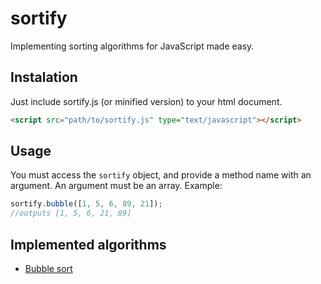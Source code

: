 # sortify
Implementing sorting algorithms for JavaScript made easy.

## Instalation
Just include sortify.js (or minified version) to your html document.
```html
<script src="path/to/sortify.js" type="text/javascript"></script>
```

## Usage
You must access the ```sortify``` object, and provide a method name with an argument. An argument must be an array.
Example:
```javascript
sortify.bubble([1, 5, 6, 89, 21]);
//outputs [1, 5, 6, 21, 89]
```

## Implemented algorithms
* [Bubble sort](https://en.wikipedia.org/wiki/Bubble_sort)
